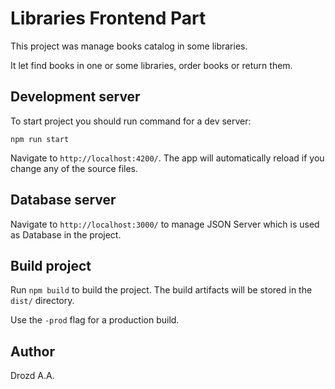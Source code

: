 # Libraries Frontend Part

This project was manage books catalog in some libraries. 

It let find books in one or some libraries, order books or return them.

## Development server

To start project you should run command for a dev server:

`npm run start`
 
Navigate to `http://localhost:4200/`. The app will automatically reload if you change any of the source files.

## Database server

Navigate to `http://localhost:3000/` to manage JSON Server which is used as Database in the project.

## Build project

Run `npm build` to build the project. The build artifacts will be stored in the `dist/` directory. 

Use the `-prod` flag for a production build.

## Author

Drozd A.A.
